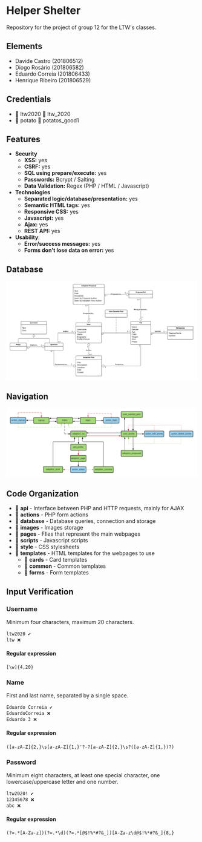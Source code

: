 # Helper Shelter

Repository for the project of group 12 for the LTW's classes.

## Elements

- Davide Castro (201806512)
- Diogo Rosário (201806582)
- Eduardo Correia (201806433)
- Henrique Ribeiro (201806529)

## Credentials

- 👥 ltw2020 🔑 ltw_2020 
- 👥 potato 🔑 potatos_good1

## Features

- **Security**
    - **XSS:** yes
    - **CSRF:** yes
    - **SQL using prepare/execute:** yes
    - **Passwords:** Bcrypt / Salting
    - **Data Validation:** Regex (PHP / HTML / Javascript) 
- **Technologies**
    - **Separated logic/database/presentation:** yes
    - **Semantic HTML tags:** yes
    - **Responsive CSS:** yes
    - **Javascript:** yes
    - **Ajax:** yes
    - **REST API:** yes
- **Usability**:
    - **Error/success messages:** yes
    - **Forms don't lose data on error:** yes

## Database

[![Database Scheme](Database.png)](https://app.creately.com/diagram/qilCyc2EWYk/edit)

## Navigation

[![Navigation Scheme](Navigation.png)](https://lucid.app/invitations/accept/6660a0dd-ec67-4d0e-b2dc-eb85346cd84a)

## Code Organization

- 📂 **api** - Interface between PHP and HTTP requests, mainly for AJAX 
- 📂 **actions** - PHP form actions
- 📂 **database** - Database queries, connection and storage
- 📂 **images** - Images storage
- 📂 **pages** - FIles that represent the main webpages
- 📂 **scripts** - Javascript scripts
- 📂 **style** - CSS stylesheets
- 📂 **templates** - HTML templates for the webpages to use
    - 📂 **cards** - Card templates
    - 📂 **common** - Common templates
    - 📂 **forms** - Form templates

## Input Verification

### Username

Minimum four characters, maximum 20 characters.

```
ltw2020 ✔️
ltw ❌ 
```

#### Regular expression

`[\w]{4,20}`

### Name 

First and last name, separated by a single space.

```
Eduardo Correia ✔️
EduardoCorreia ❌ 
Eduardo 3 ❌
```

#### Regular expression

`([a-zA-Z]{2,}\s[a-zA-Z]{1,}'?-?[a-zA-Z]{2,}\s?([a-zA-Z]{1,})?)`

### Password

Minimum eight characters, at least one special character, one lowercase/uppercase letter and one number.

```
ltw2020! ✔️
12345678 ❌ 
abc ❌ 
```

#### Regular expression

`(?=.*[A-Za-z])(?=.*\d)(?=.*[@$!%*#?&_])[A-Za-z\d@$!%*#?&_]{8,}`



